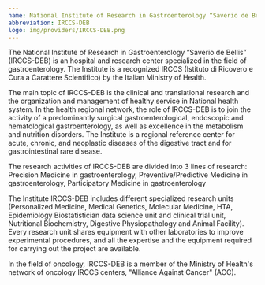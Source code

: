 ```yaml
---
name: National Institute of Research in Gastroenterology “Saverio de Bellis”
abbreviation: IRCCS-DEB
logo: img/providers/IRCCS-DEB.png
---
```


The National Institute of Research in Gastroenterology “Saverio de Bellis” (IRCCS-DEB) is an hospital and research center specialized in the field of gastroenterology. The Institute is a recognized IRCCS (Istituto di Ricovero e Cura a Carattere Scientifico) by the Italian Ministry of Health. 

The main topic of IRCCS-DEB is the clinical and translational research and the organization and management of healthy service in National health system. In the health regional network, the role of IRCCS-DEB is to join the activity of a predominantly surgical gastroenterological, endoscopic and hematological gastroenterology, as well as excellence in the metabolism and nutrition disorders. The Institute is a regional reference center for acute, chronic, and neoplastic diseases of the digestive tract and for gastrointestinal rare disease. 

The research activities of IRCCS-DEB are divided into 3 lines of research: Precision Medicine in gastroenterology, Preventive/Predictive Medicine in gastroenterology, Participatory Medicine in gastroenterology

The Institute IRCCS-DEB includes different specialized research units (Personalized Medicine, Medical Genetics, Molecular Medicine, HTA, Epidemiology Biostatistician data science unit and clinical trial unit, Nutritional Biochemistry, Digestive Physiopathology and Animal Facility). Every research unit shares equipment with other laboratories to improve experimental procedures, and all the expertise and the equipment required for carrying out the project are available.

In the field of oncology, IRCCS-DEB is a member of the Ministry of Health's network of oncology IRCCS centers, "Alliance Against Cancer" (ACC).
